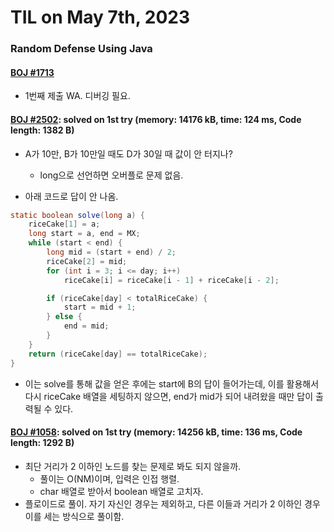 # **TIL on May 7th, 2023**

### Random Defense Using Java
#### [BOJ #1713](../../../Problem%20Solving/boj/random%20defense/1713-05-06-2023.java)
* 1번째 제출 WA. 디버깅 필요.


#### [BOJ #2502](../../../Problem%20Solving/boj/random%20defense/2502-05-07-2023.java): solved on 1st try (memory: 14176 kB, time: 124 ms, Code length: 1382 B)
* A가 10만, B가 10만일 때도 D가 30일 때 값이 안 터지나?
  - long으로 선언하면 오버플로 문제 없음.

* 아래 코드로 답이 안 나옴.

```java
static boolean solve(long a) {
    riceCake[1] = a;
    long start = a, end = MX;
    while (start < end) {
        long mid = (start + end) / 2;
        riceCake[2] = mid;
        for (int i = 3; i <= day; i++)
            riceCake[i] = riceCake[i - 1] + riceCake[i - 2];

        if (riceCake[day] < totalRiceCake) {
            start = mid + 1;
        } else {
            end = mid;
        }
    }
    return (riceCake[day] == totalRiceCake);
}
```
  - 이는 solve를 통해 값을 얻은 후에는 start에 B의 답이 들어가는데, 이를 활용해서 다시 riceCake 배열을 세팅하지 않으면, end가 mid가 되어 내려왔을 때만 답이 출력될 수 있다.


#### [BOJ #1058](../../../Problem%20Solving/boj/random%20defense/1058-05-07-2023.java): solved on 1st try (memory: 14256 kB, time: 136 ms, Code length: 1292 B)
* 최단 거리가 2 이하인 노드를 찾는 문제로 봐도 되지 않을까.
  - 풀이는 O(NM)이며, 입력은 인접 행렬.
  - char 배열로 받아서 boolean 배열로 고치자.
* 플로이드로 풀이. 자기 자신인 경우는 제외하고, 다른 이들과 거리가 2 이하인 경우 이를 세는 방식으로 풀이함.
